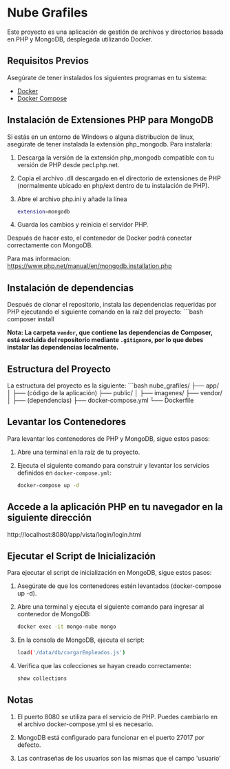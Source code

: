 
# Nube Grafiles

Este proyecto es una aplicación de gestión de archivos y directorios basada en PHP y MongoDB, desplegada utilizando Docker. 

## Requisitos Previos

Asegúrate de tener instalados los siguientes programas en tu sistema:

- [Docker](https://www.docker.com/get-started)
- [Docker Compose](https://docs.docker.com/compose/)



## Instalación de Extensiones PHP para MongoDB
Si estás en un entorno de Windows o alguna distribucion de linux, asegúrate de tener instalada la extensión php_mongodb. Para instalarla:

1. Descarga la versión de la extensión php_mongodb compatible con tu versión de PHP desde pecl.php.net.

2. Copia el archivo .dll descargado en el directorio de extensiones de PHP (normalmente ubicado en php/ext dentro de tu instalación de PHP).

3. Abre el archivo php.ini y añade la línea
    ```bash
    extension=mongodb
4. Guarda los cambios y reinicia el servidor PHP.

Después de hacer esto, el contenedor de Docker podrá conectar correctamente con MongoDB.

Para mas informacion: https://www.php.net/manual/en/mongodb.installation.php

## Instalación de dependencias
Después de clonar el repositorio, instala las dependencias requeridas por PHP ejecutando el siguiente comando en la raíz del proyecto:
    ```bash
    composer install

**Nota: La carpeta `vendor`, que contiene las dependencias de Composer, está excluida del repositorio mediante `.gitignore`, por lo que debes instalar las dependencias localmente.**

## Estructura del Proyecto

La estructura del proyecto es la siguiente:
    ```bash
    nube_grafiles/  ├── app/ │ 
                        ├── (código de la aplicación) 
                    ├── public/  │ 
                            ├── imagenes/ 
                    ├── vendor/ │ 
                                ├── (dependencias) 
                    ├── docker-compose.yml 
                    └── Dockerfile

## Levantar los Contenedores

Para levantar los contenedores de PHP y MongoDB, sigue estos pasos:

1. Abre una terminal en la raíz de tu proyecto.
2. Ejecuta el siguiente comando para construir y levantar los servicios definidos en `docker-compose.yml`:

   ```bash
   docker-compose up -d

## Accede a la aplicación PHP en tu navegador en la siguiente dirección
http://localhost:8080/app/vista/login/login.html


## Ejecutar el Script de Inicialización
Para ejecutar el script de inicialización en MongoDB, sigue estos pasos:

1. Asegúrate de que los contenedores estén levantados (docker-compose up -d).

2. Abre una terminal y ejecuta el siguiente comando para ingresar al contenedor de MongoDB:
    ```bash
    docker exec -it mongo-nube mongo

3. En la consola de MongoDB, ejecuta el script:
    ```bash
    load('/data/db/cargarEmpleados.js')

4. Verifica que las colecciones se hayan creado correctamente:
    ```bash
    show collections

## Notas
1. El puerto 8080 se utiliza para el servicio de PHP. Puedes cambiarlo en el archivo docker-compose.yml si es necesario.

2. MongoDB está configurado para funcionar en el puerto 27017 por defecto.

3. Las contraseñas de los usuarios son las mismas que el campo 'usuario'
